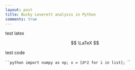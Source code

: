```yaml
---
layout: post
title: Bucky Leverett analysis in Python
comments: true
---
```

test latex 

$$ \LaTeX $$

test code

`​``python
import numpy as np;
x = [d*2 for i in list];
`​``